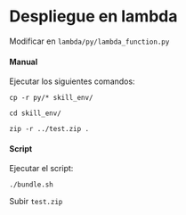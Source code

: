 Despliegue en lambda
====================

Modificar en `lambda/py/lambda_function.py`

#### Manual

Ejecutar los siguientes comandos:

`cp -r py/* skill_env/`

`cd skill_env/`

`zip -r ../test.zip .`

#### Script

Ejecutar el script:

`./bundle.sh`


Subir `test.zip`

